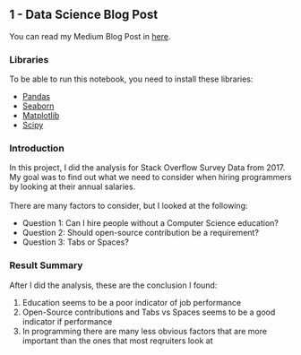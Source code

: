 ## 1 - Data Science Blog Post

You can read my Medium Blog Post in [here](https://medium.com/@oscarj9207/what-to-consider-when-recruiting-programmers-becfa975462a).

### Libraries
To be able to run this notebook, you need to install these libraries:
- [Pandas](https://github.com/pandas-dev/pandas)
- [Seaborn](https://github.com/mwaskom/seaborn)
- [Matplotlib](https://github.com/matplotlib/matplotlib)
- [Scipy](https://github.com/scipy/scipy)

### Introduction
In this project, I did the analysis for Stack Overflow Survey Data from 2017. My goal was to find out what we need to consider when hiring programmers by looking at their annual salaries.
<br>
<br>
There are many factors to consider, but I looked at the following:
- Question 1: Can I hire people without a Computer Science education?
- Question 2: Should open-source contribution be a requirement?
- Question 3: Tabs or Spaces?

### Result Summary
After I did the analysis, these are the conclusion I found:
1. Education seems to be a poor indicator of job performance
2. Open-Source contributions and Tabs vs Spaces seems to be a good indicator if performance
3. In programming there are many less obvious factors that are more important than the ones that most reqruiters look at
